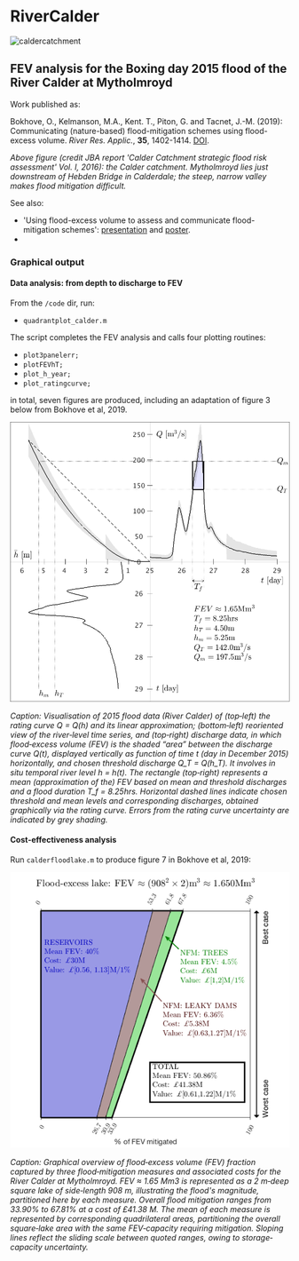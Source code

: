 # RiverCalder

![caldercatchment](figs/calderjba.png)

## FEV analysis for the Boxing day 2015 flood of the River Calder at Mytholmroyd

Work published as: 

Bokhove, O., Kelmanson, M.A., Kent. T., Piton, G. and Tacnet, J.-M. (2019): Communicating (nature-based) flood-mitigation schemes using flood-excess volume. *River Res. Applic.*, **35**, 1402-1414. [DOI](https://doi.org/10.1002/rra.3507).

*Above figure (credit JBA report 'Calder Catchment strategic flood risk assessment' Vol. I, 2016): the Calder catchment. Mytholmroyd lies just downstream of Hebden Bridge in Calderdale; the steep, narrow valley makes flood mitigation difficult.*

See also:
* 'Using flood-excess volume to assess and communicate flood-mitigation schemes': [presentation](http://www1.maths.leeds.ac.uk/~amttk/files/leedskyoto.pdf) and [poster](http://www1.maths.leeds.ac.uk/~amttk/files/INI_sept2018.pdf). 
* 

### Graphical output 

#### Data analysis: from depth to discharge to FEV

From the ```/code``` dir, run: 
 * ```quadrantplot_calder.m``` 
 
The script completes the FEV analysis and calls four plotting routines:
 * ```plot3panelerr;```
 * ```plotFEVhT;```
 * ```plot_h_year;```
 * ```plot_ratingcurve;```
 
in total, seven figures are produced, including an adaptation of figure 3 below from Bokhove et al, 2019.

![3panel](figs/calder_3panel_err.png)

*Caption: Visualisation of 2015 flood data (River Calder) of (top‐left) the rating curve Q = Q(h) and its linear approximation; (bottom‐left) reoriented view of the river‐level time series, and (top‐right) discharge data, in which flood‐excess volume (FEV) is the shaded “area” between the discharge curve Q(t), displayed vertically as function of time t (day in December 2015) horizontally, and chosen threshold discharge Q_T = Q(h_T). It involves in situ temporal river level h = h(t). The rectangle (top‐right) represents a mean (approximation of the) FEV based on mean and threshold discharges and a flood duration T_f = 8.25hrs. Horizontal dashed lines indicate chosen threshold and mean levels and corresponding discharges, obtained graphically via the rating curve. Errors from the rating curve uncertainty are indicated by grey shading.*

#### Cost-effectiveness analysis

Run ```calderfloodlake.m``` to produce figure 7 in Bokhove et al, 2019:

![floodscheme](figs/calderfloodlakev2.png)

*Caption: Graphical overview of flood‐excess volume (FEV) fraction captured by three flood‐mitigation measures and associated costs for the River Calder at Mytholmroyd. FEV ≈ 1.65 Mm3 is represented as a 2 m‐deep square lake of side‐length 908 m, illustrating the flood's magnitude, partitioned here by each measure. Overall flood mitigation ranges from 33.90% to 67.81% at a cost of £41.38 M. The mean of each measure is represented by corresponding quadrilateral areas, partitioning the overall square‐lake area with the same FEV‐capacity requiring mitigation. Sloping lines reflect the sliding scale between quoted ranges, owing to storage‐capacity uncertainty.*
